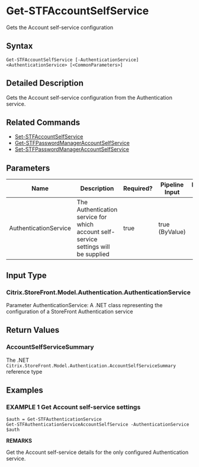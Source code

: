 ﻿# Get-STFAccountSelfService

Gets the Account self-service configuration

## Syntax

```
Get-STFAccountSelfService [-AuthenticationService] <AuthenticationService> [<CommonParameters>]
```

## Detailed Description

Gets the Account self-service configuration from the Authentication service.

## Related Commands

* [Set-STFAccountSelfService](./Set-STFAccountSelfService)
* [Get-STFPasswordManagerAccountSelfService](./Get-STFPasswordManagerAccountSelfService)
* [Set-STFPasswordManagerAccountSelfService](./Set-STFPasswordManagerAccountSelfService)

## Parameters

| Name   | Description | Required? | Pipeline Input | Default Value |
| --- | --- | --- | --- | --- |
|AuthenticationService|The Authentication service for which account self-service settings will be supplied|true|true (ByValue)| |

## Input Type

### Citrix.StoreFront.Model.Authentication.AuthenticationService

Parameter AuthenticationService: A .NET class representing the configuration of a StoreFront Authentication service

## Return Values

### AccountSelfServiceSummary

The .NET `Citrix.StoreFront.Model.Authentication.AccountSelfServiceSummary` reference type

## Examples

### EXAMPLE 1 Get Account self-service settings

```
$auth = Get-STFAuthenticationService
Get-STFAuthenticationServiceAccountSelfService -AuthenticationService $auth
```

**REMARKS**

Get the Account self-service details for the only configured Authentication service.
